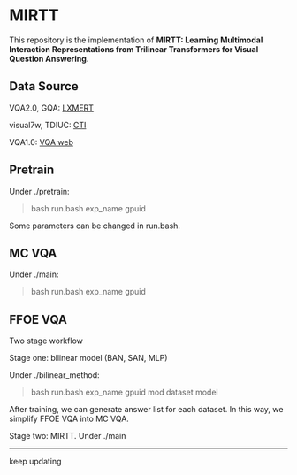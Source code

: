 # MIRTT

This repository is the implementation of **MIRTT: Learning Multimodal Interaction Representations from Trilinear Transformers for Visual Question Answering**.

## Data Source

VQA2.0, GQA: [LXMERT](https://github.com/airsplay/lxmert)

visual7w, TDIUC: [CTI](https://github.com/aioz-ai/ICCV19_VQA-CTI)

VQA1.0: [VQA web](https://visualqa.org/vqa_v1_download.html)

## Pretrain

Under ./pretrain:

> bash run.bash exp_name gpuid

Some parameters can be changed in run.bash.

## MC VQA

Under ./main:

> bash run.bash exp_name gpuid

## FFOE VQA

Two stage workflow

Stage one: bilinear model (BAN, SAN, MLP)

Under ./bilinear_method:

> bash run.bash exp_name gpuid mod dataset model

After training, we can generate answer list for each dataset. In this way, we simplify FFOE VQA into MC VQA.

Stage two: MIRTT. Under ./main

----
keep updating